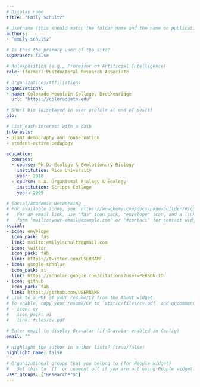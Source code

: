 ```yaml
---
# Display name
title: "Emily Schultz"

# Username (this should match the folder name and the name on publications)
authors:
- "emily-schultz"

# Is this the primary user of the site?
superuser: false

# Role/position (e.g., Professor of Artificial Intelligence)
role: (former) Postdoctoral Research Associate

# Organizations/Affiliations
organizations:
- name: Colorado Mountain College, Breckenridge
  url: "https://coloradomtn.edu"

# Short bio (displayed in user profile at end of posts)
bio: 

# List each interest with a dash
interests:
- plant demography and conservation
- student-active pedagogy

education:
  courses:
  - course: Ph.D. Ecology & Evolutionary Biology
    institution: Rice University
    year: 2018
  - course: B.A. Organismal Biology & Ecology
    institution: Scripps College
    year: 2009

# Social/Academic Networking
# For available icons, see: https://wowchemy.com/docs/page-builder/#icons
#   For an email link, use "fas" icon pack, "envelope" icon, and a link in the
#   form "mailto:your-email@example.com" or "#contact" for contact widget.
social:
- icon: envelope
  icon_pack: fas
  link: mailto:emilylschultz@gmail.com
- icon: twitter
  icon_pack: fab
  link: https://twitter.com/USERNAME
- icon: google-scholar
  icon_pack: ai
  link: https://scholar.google.com/citations?user=PERSON-ID
- icon: github
  icon_pack: fab
  link: https://github.com/USERNAME
# Link to a PDF of your resume/CV from the About widget.
# To enable, copy your resume/CV to `static/files/cv.pdf` and uncomment the lines below.
# - icon: cv
#   icon_pack: ai
#   link: files/cv.pdf

# Enter email to display Gravatar (if Gravatar enabled in Config)
email: ""

# Highlight the author in author lists? (true/false)
highlight_name: false

# Organizational groups that you belong to (for People widget)
#   Set this to `[]` or comment out if you are not using People widget.
user_groups: ["Researchers"]
---
```

